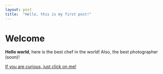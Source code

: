 ```yaml
---
layout: post
title:  "Hello, this is my first post!"
---
```


# Welcome

**Hello world**, here is the best chef in the world! Also, the best photographer (soon)!

[If you are curious, just click on me!](https://www.instagram.com/chefhatche/)
